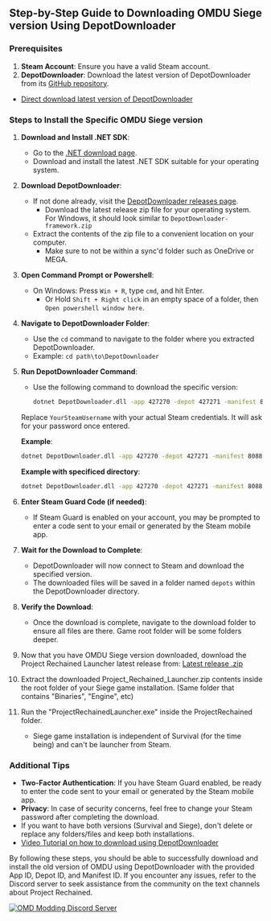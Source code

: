 ## Step-by-Step Guide to Downloading OMDU Siege version Using DepotDownloader

### Prerequisites

1. **Steam Account**: Ensure you have a valid Steam account.
2. **DepotDownloader**: Download the latest version of DepotDownloader from its [GitHub repository](https://github.com/SteamRE/DepotDownloader).
  - [Direct download latest version of DepotDownloader](https://github.com/SteamRE/DepotDownloader/releases/latest/download/DepotDownloader-framework.zip)

### Steps to Install the Specific OMDU Siege version

1. **Download and Install .NET SDK**:
    - Go to the [.NET download page](https://dotnet.microsoft.com/download/dotnet).
    - Download and install the latest .NET SDK suitable for your operating system.

2. **Download DepotDownloader**:
    - If not done already, visit the [DepotDownloader releases page](https://github.com/SteamRE/DepotDownloader/releases).
      - Download the latest release zip file for your operating system. For Windows, it should look similar to `DepotDownloader-framework.zip`
    - Extract the contents of the zip file to a convenient location on your computer.
      - Make sure to not be within a sync'd folder such as OneDrive or MEGA.

3. **Open Command Prompt or Powershell**:
    - On Windows: Press `Win + R`, type `cmd`, and hit Enter.
        - Or Hold `Shift + Right click` in an empty space of a folder, then `Open powershell window here`.

4. **Navigate to DepotDownloader Folder**:
    - Use the `cd` command to navigate to the folder where you extracted DepotDownloader.
    - Example: `cd path\to\DepotDownloader`

5. **Run DepotDownloader Command**:
    - Use the following command to download the specific version:
      ```sh
      dotnet DepotDownloader.dll -app 427270 -depot 427271 -manifest 808827202674972462 -username YourSteamUsername
      ```

    Replace `YourSteamUsername` with your actual Steam credentials. It will ask for your password once entered.

    **Example**:
    ```sh
    dotnet DepotDownloader.dll -app 427270 -depot 427271 -manifest 808827202674972462 -username yourusername
    ```
    **Example with specificed directory**:
    ```sh
    dotnet DepotDownloader.dll -app 427270 -depot 427271 -manifest 808827202674972462 -username yourusername -dir C:\OMDUSiegeVersion
    ```

6. **Enter Steam Guard Code (if needed)**:
    - If Steam Guard is enabled on your account, you may be prompted to enter a code sent to your email or generated by the Steam mobile app.

7. **Wait for the Download to Complete**:
    - DepotDownloader will now connect to Steam and download the specified version.
    - The downloaded files will be saved in a folder named `depots` within the DepotDownloader directory.

8. **Verify the Download**:
    - Once the download is complete, navigate to the download folder to ensure all files are there. Game root folder will be some folders deeper.

9. Now that you have OMDU Siege version downloaded, download the Project Rechained Launcher latest release from: [Latest release .zip](https://github.com/TimeMaster18/Project-Rechained/releases/latest/download/Project_Rechained_Launcher.zip)

10. Extract the downloaded Project_Rechained_Launcher.zip contents inside the root folder of your Siege game installation. (Same folder that contains "Binaries", "Engine", etc)

11. Run the "ProjectRechainedLauncher.exe" inside the ProjectRechained folder. 
    - Siege game installation is independent of Survival (for the time being) and can't be launcher from Steam.

### Additional Tips

- **Two-Factor Authentication**: If you have Steam Guard enabled, be ready to enter the code sent to your email or generated by the Steam mobile app.
- **Privacy**: In case of security concerns, feel free to change your Steam password after completing the download.
- If you want to have both versions (Survival and Siege), don't delete or replace any folders/files and keep both installations. 
- [Video Tutorial on how to download using DepotDownloader](https://www.youtube.com/watch?v=nTnmCj5v024)

By following these steps, you should be able to successfully download and install the old version of OMDU using DepotDownloader with the provided App ID, Depot ID, and Manifest ID. If you encounter any issues, refer to the Discord server to seek assistance from the community on the text channels about Project Rechained.

[![OMD Modding Discord Server](https://img.shields.io/discord/583432386960818227?color=%237289da&logo=discord&logoColor=white&label=Join%20the%20Discord%20Server)](https://discord.gg/xkZskPXtwm)
